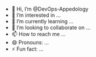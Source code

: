 - 👋 Hi, I’m @DevOps-Appedology
- 👀 I’m interested in ...
- 🌱 I’m currently learning ...
- 💞️ I’m looking to collaborate on ...
- 📫 How to reach me ...
- 😄 Pronouns: ...
- ⚡ Fun fact: ...

<!---
DevOps-Appedology/DevOps-Appedology is a ✨ special ✨ repository because its `README.md` (this file) appears on your GitHub profile.
You can click the Preview link to take a look at your changes.
--->
